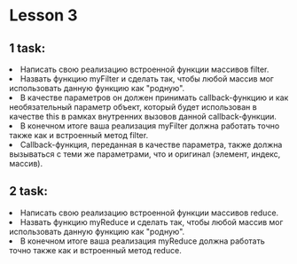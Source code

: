 # Lesson 3

## 1 task:
<li> Написать свою реализацию встроенной функции массивов filter.
<li> Назвать функцию myFilter и сделать так, чтобы любой массив мог использовать данную функцию как "родную".
<li> В качестве параметров он должен принимать callback-функцию и как необязательный параметр объект, который будет использован в качестве this в рамках внутренних вызовов данной callback-функции.
<li> В конечном итоге ваша реализация myFilter должна работать точно также как и встроенный метод filter.
<li> Callback-функция, переданная в качестве параметра, также должна вызываться с теми же параметрами, что и оригинал (элемент, индекс, массив).

## 2 task:
<li> Написать свою реализацию встроенной функции массивов reduce.
<li> Назвать функцию myReduce и сделать так, чтобы любой массив мог использовать данную функцию как "родную".
<li> В конечном итоге ваша реализация myReduce должна работать точно также как и встроенный метод reduce.

